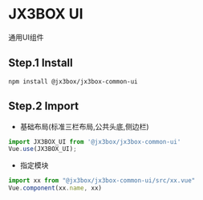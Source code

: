 # JX3BOX UI
通用UI组件

## Step.1 Install
```
npm install @jx3box/jx3box-common-ui
```  

## Step.2 Import
+ 基础布局(标准三栏布局,公共头底,侧边栏)
```javascript
import JX3BOX_UI from '@jx3box/jx3box-common-ui'
Vue.use(JX3BOX_UI);
```

+ 指定模块
```javascript
import xx from "@jx3box/jx3box-common-ui/src/xx.vue"
Vue.component(xx.name, xx)
```